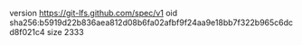 version https://git-lfs.github.com/spec/v1
oid sha256:b5919d22b836aea812d08b6fa02afbf9f24aa9e18bb7f322b965c6dcd8f021c4
size 2333
